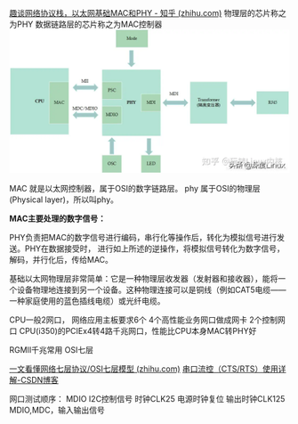 [趣谈网络协议栈，以太网基础MAC和PHY - 知乎 (zhihu.com)](https://zhuanlan.zhihu.com/p/498440071)
物理层的芯片称之为PHY
数据链路层的芯片称之为MAC控制器
![](Pasted%20image%2020240124194729.png)

MAC 就是以太网控制器，属于OSI的数字链路层。 phy 属于OSI的物理层(Physical layer)，所以叫phy。

**MAC主要处理的数字信号：**

PHY负责把MAC的数字信号进行编码，串行化等操作后，转化为模拟信号进行发送。PHY在数据接受时， 进行如上所述的逆操作，将模拟信号转化为数字信号，解码，并行化后，传给MAC。

基础以太网物理层非常简单：它是一种物理层收发器（发射器和接收器），能将一个设备物理地连接到另一个设备。这种物理连接可以是铜线（例如CAT5电缆——一种家庭使用的蓝色插线电缆）或光纤电缆。

CPU一般2网口，
网络应用主板要求6个
	4个高性能业务网口做成网卡
	2个控制网口
CPU(i350)的PCIEx4转4路千兆网口，性能比CPU本身MAC转PHY好

RGMII千兆常用
OSI七层

[一文看懂网络七层协议/OSI七层模型 (zhihu.com)](https://www.zhihu.com/tardis/zm/art/296670054?source_id=1005)
[串口流控（CTS/RTS）使用详解-CSDN博客](https://blog.csdn.net/Liangren_/article/details/121288003)

网口测试顺序：
	MDIO I2C控制信号
	时钟CLK25
	电源时钟复位
	输出时钟CLK125
	MDIO,MDC，输入输出信号
